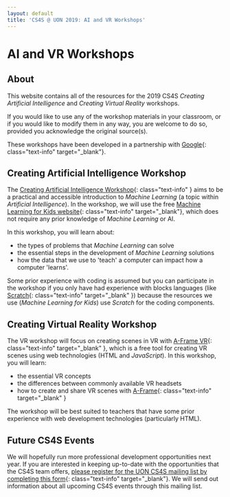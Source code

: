 ```yaml
---
layout: default
title: 'CS4S @ UON 2019: AI and VR Workshops'
---
```


# AI and VR Workshops

## About

This website contains all of the resources for the 2019 CS4S *Creating Artificial Intelligence* and *Creating Virtual Reality* workshops.

If you would like to use any of the workshop materials in your classroom, or if you would like to modify them in any way, you are welcome to do so, provided you acknowledge the original source(s).

These workshops have been developed in a partnership with [Google](https://edu.google.com/computer-science/educator-grants/){: class="text-info" target="_blank"}.

## Creating Artificial Intelligence Workshop

The [Creating Artificial Intelligence Workshop](ai/){: class="text-info" } aims to be a practical and accessible introduction to *Machine Learning* (a topic within *Artificial Intelligence*). In the workshop, we will use the free [Machine Learning for Kids website](https://machinelearningforkids.co.uk/){: class="text-info" target="_blank"}, which does not require any prior knowledge of *Machine Learning* or AI. 

In this workshop, you will learn about:

- the types of problems that *Machine Learning* can solve
- the essential steps in the development of *Machine Learning* solutions
- how the data that we use to 'teach' a computer can impact how a computer 'learns'. 

Some prior experience with coding is assumed but you can participate in the workshop if you only have had experience with blocks languages (like [Scratch](https://scratch.mit.edu){: class="text-info" target="_blank" }) because the resources we use (*Machine Learning for Kids*) use *Scratch* for the coding components.

## Creating Virtual Reality Workshop

The VR workshop will focus on creating scenes in VR with [A-Frame VR](https://aframe.io/){: class="text-info" target="_blank" }, which is a free tool for creating VR scenes using web technologies (HTML and *JavaScript*). In this workshop, you will learn:

- the essential VR concepts
- the differences between commonly available VR headsets 
- how to create and share VR scenes with [A-Frame](https://aframe.io/){: class="text-info" target="_blank" } 

The workshop will be best suited to teachers that have some prior experience with web development technologies (particularly HTML).

## Future CS4S Events

We will hopefully run more professional development opportunities next year.
If you are interested in keeping up-to-date with the opportunities that the CS4S team offers, [please register for the UON CS4S mailing list by completing this form](https://goo.gl/forms/uhFt9j740ELhKKxK2){: class="text-info" target="_blank"}.
We will send out information about all upcoming CS4S events through this mailing list.
